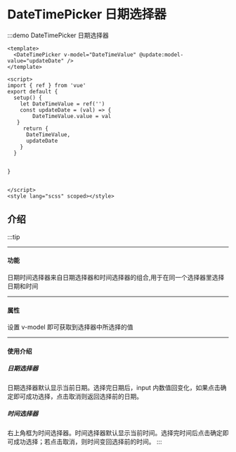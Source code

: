# DateTimePicker 日期选择器

:::demo DateTimePicker 日期选择器

```vue
<template>
  <DateTimePicker v-model="DateTimeValue" @update:model-value="updateDate" />
</template>

<script>
import { ref } from 'vue'
export default {
  setup() {
    let DateTimeValue = ref('')
    const updateDate = (val) => {
        DateTimeValue.value = val
   }
     return {
      DateTimeValue,
      updateDate
    }
  }

 
}


</script>
<style lang="scss" scoped></style>
```

## 介绍

:::tip

---

#### 功能

日期时间选择器来自日期选择器和时间选择器的组合,用于在同一个选择器里选择日期和时间

---

#### 属性

设置 v-model 即可获取到选择器中所选择的值

---

#### 使用介绍

##### 日期选择器

日期选择器默认显示当前日期。选择完日期后，input 内数值回变化，如果点击确定即可成功选择，点击取消则返回选择前的日期。

##### 时间选择器

右上角框为时间选择器。时间选择器默认显示当前时间。选择完时间后点击确定即可成功选择；若点击取消，则时间变回选择前的时间。
:::
